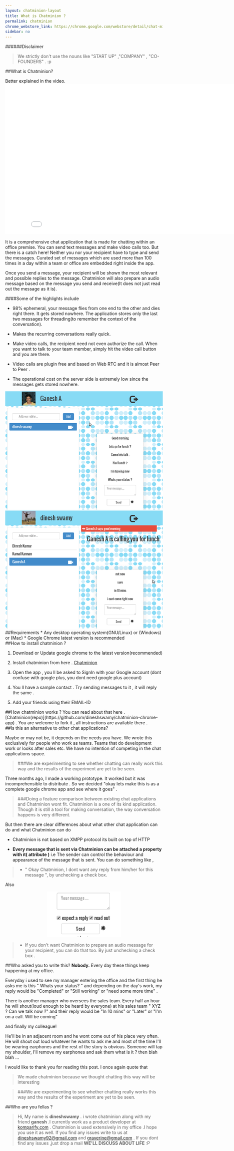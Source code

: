 ```yaml
---
layout: chatminion-layout
title: What is Chatminion ?
permalink: chatminion
chrome_webstore_link: https://chrome.google.com/webstore/detail/chat-minion/ggppffbhjobdepilfllgmpojejkeemca
sidebar: no
---
```


######Disclaimer 
> We strictly don't use the nouns like "START UP" ,"COMPANY" , "CO-FOUNDERS" . :p

<div id="what-is-chatminion">
</div>
##What is Chatminion? 

Better explained in the video.
	<iframe width="853" height="480" src="//www.youtube.com/embed/CuVyldcQ0Kw" frameborder="0" allowfullscreen></iframe>

It is  a comprehensive chat application that is made for chatting within an office premise. You can send text messages and make video calls too.
But there is a catch here! Neither you nor your recipient have to type and send the messages. Curated set of messages which are used more than 100 times in a day within a team or office are embedded right inside the app. 

Once you send a message, your recipient will be shown the most relevant and possible replies to the message. Chatminion will also prepare an audio message based on the message you send and receive(It does not just read out the message as it is).

####Some of the highlights include
* 98% ephemeral, your message flies from one end to the other and dies right there. It gets stored nowhere.
	 The application stores only the last two messages for threading(to remember the context of the conversation). 

* Makes the recurring conversations really quick.

* Make video calls, the recipient need not even authorize the call. When you want to talk to your team member, simply hit the video call button and you are there.

* Video calls are plugin free and based on Web RTC and it is almost Peer to Peer .

* The operational cost on the server side is extremely low since the messages gets stored nowhere.




<div class="screenshots">
	<img src ="/public/images/screenshot.png"  /> 
	<img src ="/public/images/screenshot_2.png"  /> 
</div>

<div id="requirements">
</div>
##Requirements 
* Any desktop operating system(GNU/Linux) or (Windows) or (Mac)
* Google Chrome latest version is recommended


<div id="how-to-install-chatminion">
</div>
##How to install chatminion ?

1) Download or Update google chrome to the latest version(recommended)

2) Install chatminion from here . <a href="{{ chrome_webstore_link }}" target="_blank">Chatminion</a>

3) Open the app , you ll be asked to SignIn with your Google account (dont confuse with google plus, you dont need google plus account)

4) You ll have a sample contact . Try sending messages to it , it will reply the same .

5) Add your friends using their EMAIL-ID

<div id="how-chatminion-works">
</div>
##How chatminion works ?
You can read about that here . [Chatminion(repo)](https://github.com/dineshswamy/chatminion-chrome-app) . You are welcome to fork it , all instructions are available there .

<div id="is-this-an-alternative">
</div>
##Is this an alternative to other chat applications? 

Maybe or may not be, it depends on the needs you have. We wrote this exclusively for people who work as teams. Teams that do development work or looks after sales etc. We  have no intention of competing in the chat applications space.

>###We are experimenting to see whether chatting can really work this way and the results of the experiment are yet to be seen. 


Three months ago, I made a working prototype. It worked but it was incomprehensible to distribute . So we decided "okay lets make this is as a complete google chrome app and see where it goes" .

>###Doing a feature comparison between existing chat applications and Chatminion wont fit. Chatminion is a one of its kind application. Though it is still a tool for making conversation, the way conversation happens is very different.

But then there are clear differences about what other chat application can do and what Chatminion can do 


+ Chatminion is not based on XMPP protocol its built on top of HTTP 


+ **Every message that is sent via Chatminion can be attached a property with it( attribute )** i.e The sender can control the behaviour and appearance of the message that is sent. You can do something like , 

>  * " Okay Chatminion, I dont want any reply from him/her for this message ", by unchecking a check box.
   
Also

<div>
	<center>
		<img src="/public/images/options_for_messages.png" class="inline-image" />
	</center>
</div>

>   * If you don't want Chatminion to prepare an audio message for your recipient, you can do that too. By just unchecking a check box .



<div id="who-asked-you">
</div>

##Who asked you to write this?
**Nobody.** Every day these things keep happening at my office. 


Everyday i used to see my manager entering the office and the first thing he asks me is this " Whats your status? " and depending on the day's work, my reply would be "Completed" or "Still working" or "need some more time" .

There is another manager who oversees the sales team. Every half an hour he will shout(loud enough to be heard by everyone) at his sales team " XYZ ? Can we talk now ?" and their reply would be "In 10 mins" or "Later" or "I'm on a call. Will be coming"

 and finally my colleague! 

He'll be in an adjacent room and he wont come out of his place very often.
 He will shout out loud whatever he wants to ask me and most of the time  I'll be wearing earphones and the rest of the story is obvious. Someone will tap my shoulder, I'll remove my earphones and ask them what is it ? then blah blah ...

I would like to thank you for reading this post. I once again quote that


>We made chatminion because we thought chatting this way will be interesting
  
  
>###We are experimenting to see whether chatting really works this way and the results of the experiment are yet to be seen.


<div id="who-are-you-fellas">
</div>

##Who are you fellas ?

>Hi, My name is **dineshswamy** . i wrote chatminion along with my friend **ganesh** .I currently work as a product developer at <a href="http://www.komparify.com">komparify.com</a> . Chatminion is used extensively in my office .I hope you use it as well.
If you find any issues write to us at <a href="#">dineshswamy92@gmail.com</a> and <a href="#">graverine@gmail.com</a> .
If you dont find any issues  ,just drop a mail  **WE'LL  DISCUSS ABOUT LIFE** :P











